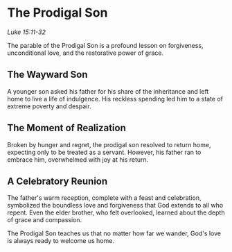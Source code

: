 # The Prodigal Son
*Luke 15:11-32*

The parable of the Prodigal Son is a profound lesson on forgiveness, unconditional love, and the restorative power of grace.

## The Wayward Son
A younger son asked his father for his share of the inheritance and left home to live a life of indulgence. His reckless spending led him to a state of extreme poverty and despair.

## The Moment of Realization
Broken by hunger and regret, the prodigal son resolved to return home, expecting only to be treated as a servant. However, his father ran to embrace him, overwhelmed with joy at his return.

## A Celebratory Reunion
The father's warm reception, complete with a feast and celebration, symbolized the boundless love and forgiveness that God extends to all who repent. Even the elder brother, who felt overlooked, learned about the depth of grace and compassion.

The Prodigal Son teaches us that no matter how far we wander, God's love is always ready to welcome us home.
